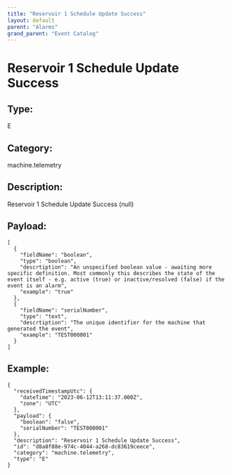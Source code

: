 ```yaml
---
title: "Reservoir 1 Schedule Update Success"
layout: default
parent: "Alarms"
grand_parent: "Event Catalog"
---
```


# Reservoir 1 Schedule Update Success

## Type:

E

## Category:

machine.telemetry

## Description: 

Reservoir 1 Schedule Update Success (null)

## Payload:

```
[
  {
    "fieldName": "boolean",
    "type": "boolean",
    "descrtiption": "An unspecified boolean value - awaiting more specific definition. Most commonly this describes the state of the event itself - e.g. active (true) or inactive/resolved (false) if the event is an alarm",
    "example": "true"
  },
  {
    "fieldName": "serialNumber",
    "type": "text",
    "descrtiption": "The unique identifier for the machine that generated the event",
    "example": "TEST000001"
  }
]
```

## Example:

```
{
  "receivedTimestampUtc": {
    "dateTime": "2023-06-12T13:11:37.000Z",
    "zone": "UTC"
  },
  "payload": {
    "boolean": "false",
    "serialNumber": "TEST000001"
  },
  "description": "Reservoir 1 Schedule Update Success",
  "id": "d8a8f88e-974c-4044-a268-dc83619ceece",
  "category": "machine.telemetry",
  "type": "E"
}
```
